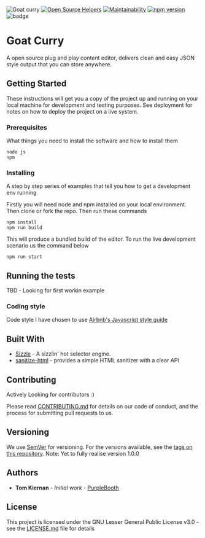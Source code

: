 <img alt="Goat curry" src="https://inch-ci.org/github/tomkiernan120/Goat-Curry.svg?branch=master"> [![Open Source Helpers](https://www.codetriage.com/tomkiernan120/goat-curry/badges/users.svg)](https://www.codetriage.com/tomkiernan120/goat-curry) [![Maintainability](https://api.codeclimate.com/v1/badges/8f9ecef88bbce9bd16a4/maintainability)](https://codeclimate.com/github/tomkiernan120/Goat-Curry/maintainability) [![npm version](https://badge.fury.io/js/goatcurry.svg)](https://badge.fury.io/js/goatcurry) <img id="badge" src="https://david-dm.org/tomkiernan120/Goat-Curry.svg" alt="badge" class="" data-reactid="68"> 


# Goat Curry

A open source plug and play content editor, delivers clean and easy JSON style output that you can store anywhere.

## Getting Started

These instructions will get you a copy of the project up and running on your local machine for development and testing purposes. See deployment for notes on how to deploy the project on a live system.

### Prerequisites

What things you need to install the software and how to install them

```
node js 
npm
```

### Installing

A step by step series of examples that tell you how to get a development env running

Firstly you will need node and npm installed on your local environment. Then clone or fork the repo. 
Then run these commands

```
npm install
npm run build
```

This will produce a bundled build of the editor.
To run the live development scenario us the command below

```
npm run start
```

## Running the tests

TBD - Looking for first workin example

### Coding style

Code style I have chosen to use [Airbnb's Javascript style guide](https://github.com/airbnb/javascript)

## Built With

* [Sizzle](https://github.com/jquery/sizzle/) - A sizzlin' hot selector engine.
* [sanitize-html](https://github.com/punkave/sanitize-html) - provides a simple HTML sanitizer with a clear API

## Contributing

Actively Looking for contributors :)

Please read [CONTRIBUTING.md](https://github.com/tomkiernan120/Goat-Curry/CONTRIBUTING.md) for details on our code of conduct, and the process for submitting pull requests to us.

## Versioning

We use [SemVer](http://semver.org/) for versioning. For the versions available, see the [tags on this repository](https://github.com/tomkiernan120/Goat-Curry/tags). 
Note: Yet to fully realise version 1.0.0

## Authors

* **Tom Kiernan** - *Initial work* - [PurpleBooth](https://github.com/tomkiernan120)

## License

This project is licensed under the GNU Lesser General Public License v3.0 - see the [LICENSE.md](LICENSE.md) file for details


